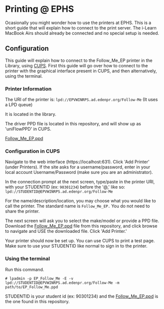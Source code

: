# Printing @ EPHS
Ocasionally you might wonder how to use the printers at EPHS. This is a short guide that will explain how to connect to the print server. The i-Learn MacBook Airs should already be connected and no special setup is needed. 

## Configuration
This guide will explain how to connect to the Follow_Me_EP printer in the Library, using [CUPS](https://www.cups.org/). First this guide will go over how to connect to the printer with the graphical interface present in CUPS, and then alternatively, using the terminal. 

### Printer Information
The URI of the printer is: `lpd://EPVWINRPS.ad.edenpr.org/Follow-Me`
(It uses a LPD queue)

It is located in the library.

The driver PPD file is located in this repository, and will show up as 'uniFlowPPD' in CUPS. 

[Follow_Me_EP.ppd](Follow_Me_EP.ppd)

### Configuration in CUPS
Navigate to the web interface (https://localhost:631). Click 'Add Printer' (under Printers). If the site asks for a username/password, enter in your local account Username/Password (make sure you are an administrator). 

In the connection prompt at the next screen, type/paste in the printer URI, with your STUDENTID (ex: `90301234`) before the '@,' like so:
`lpd://STUDENTID@EPVWINRPS.ad.edenpr.org/Follow-Me`

For the name/description/location, you may choose what you would like to call the printer. The standard name is `Follow_Me_EP.` You do not need to share the printer. 

The next screen will ask you to select the make/model or provide a PPD file. Download the [Follow_Me_EP.ppd](Follow_Me_EP.ppd) file from this repository, and click browse to navigate and USE the downloaded file. Click 'Add Printer.'

Your printer should now be set up. You can use CUPS to print a test page. Make sure to use your STUDENTID like normal to sign in to the printer. 

### Using the terminal
Run this command. 

`# lpadmin -p EP_Follow_Me -E -v lpd://STUDENTID@EPVWINRPS.ad.edenpr.org/Follow-Me -m path/to/EP_Follow_Me.ppd`

STUDENTID is your student id (ex: 90301234) and the [Follow_Me_EP.ppd](EP_Follow_Me.ppd)  is the one found in this repository. 



